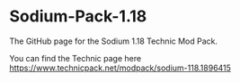 # Sodium-Pack-1.18

The GitHub page for the Sodium 1.18 Technic Mod Pack.

You can find the Technic page here https://www.technicpack.net/modpack/sodium-118.1896415
